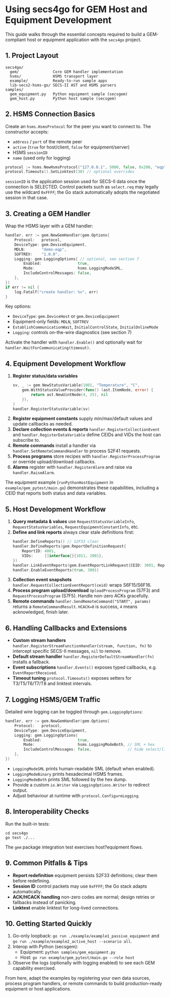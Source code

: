 # Using secs4go for GEM Host and Equipment Development

This guide walks through the essential concepts required to build a GEM-compliant host or equipment application with the `secs4go` project.

## 1. Project Layout

```
secs4go/
  gem/               Core GEM handler implementation
  hsms/              HSMS transport layer
  example/           Ready-to-run sample apps
  lib-secs2-hsms-go/ SECS-II AST and HSMS parsers
samples/
  gem_equipment.py   Python equipment sample (secsgem)
  gem_host.py        Python host sample (secsgem)
```

## 2. HSMS Connection Basics

Create an `hsms.HsmsProtocol` for the peer you want to connect to. The constructor accepts:

- `address` / `port` of the remote peer
- `active` (`true` for host/client, `false` for equipment/server)
- HSMS `sessionID`
- `name` (used only for logging)

```go
protocol := hsms.NewHsmsProtocol("127.0.0.1", 5000, false, 0x200, "eqp")
protocol.Timeouts().SetLinktest(30) // optional overrides
```

`sessionID` is the application session used for SECS-II data once the connection is SELECTED. Control packets such as `select.req` may legally use the wildcard `0xFFFF`; the Go stack automatically adopts the negotiated session in that case.

## 3. Creating a GEM Handler

Wrap the HSMS layer with a GEM handler:

```go
handler, err := gem.NewGemHandler(gem.Options{
    Protocol:   protocol,
    DeviceType: gem.DeviceEquipment,
    MDLN:       "demo-eqp",
    SOFTREV:    "1.0.0",
    Logging: gem.LoggingOptions{ // optional, see section 7
        Enabled:                true,
        Mode:                   hsms.LoggingModeSML,
        IncludeControlMessages: false,
    },
})
if err != nil {
    log.Fatalf("create handler: %v", err)
}
```

Key options:

- `DeviceType`: `gem.DeviceHost` or `gem.DeviceEquipment`
- Equipment-only fields: `MDLN`, `SOFTREV`
- `EstablishCommunicationWait`, `InitialControlState`, `InitialOnlineMode`
- `Logging`: controls on-the-wire diagnostics (see section 7)

Activate the handler with `handler.Enable()` and optionally wait for `handler.WaitForCommunicating(timeout)`.

## 4. Equipment Development Workflow

1. **Register status/data variables**
   ```go
   sv, _ := gem.NewStatusVariable(1001, "Temperature", "C",
       gem.WithStatusValueProvider(func() (ast.ItemNode, error) {
           return ast.NewUintNode(4, 25), nil
       }),
   )
   handler.RegisterStatusVariable(sv)
   ```
2. **Register equipment constants**  supply min/max/default values and update callbacks as needed.
3. **Declare collection events & reports**  `handler.RegisterCollectionEvent` and `handler.RegisterDataVariable` define CEIDs and VIDs the host can subscribe to.
4. **Remote commands**  install a handler via `handler.SetRemoteCommandHandler` to process S2F41 requests.
5. **Process programs**  store recipes with `handler.RegisterProcessProgram` or override upload/download callbacks.
6. **Alarms**  register with `handler.RegisterAlarm` and raise via `handler.RaiseAlarm`.

The equipment example (`runPythonHostEquipment` in `example/gem_pytest/main.go`) demonstrates these capabilities, including a CEID that reports both status and data variables.

## 5. Host Development Workflow

1. **Query metadata & values**  use `RequestStatusVariableInfo`, `RequestStatusVariables`, `RequestEquipmentConstantInfo`, etc.
2. **Define and link reports**  always clear stale definitions first:
   ```go
   handler.DefineReports() // S2F33 clear
   handler.DefineReports(gem.ReportDefinitionRequest{
       ReportID: 4001,
       VIDs:     []interface{}{1011, 2001},
   })
   handler.LinkEventReports(gem.EventReportLinkRequest{CEID: 3001, ReportIDs: []interface{}{4001}})
   handler.EnableEventReports(true, 3001)
   ```
3. **Collection event snapshots**  `handler.RequestCollectionEventReport(ceid)` wraps S6F15/S6F16.
4. **Process program upload/download**  `UploadProcessProgram` (S7F3) and `RequestProcessProgram` (S7F5). Handle non-zero ACKs gracefully.
5. **Remote commands**  `handler.SendRemoteCommand("START", params)` returns a `RemoteCommandResult`. `HCACK=0` is success, `4` means acknowledged, finish later.

## 6. Handling Callbacks and Extensions

- **Custom stream handlers**  `handler.RegisterStreamFunctionHandler(stream, function, fn)` to intercept specific SECS-II messages, `nil` to remove.
- **Default stream handler**  `handler.RegisterDefaultStreamHandler(fn)` installs a fallback.
- **Event subscriptions**  `handler.Events()` exposes typed callbacks, e.g. `EventReportReceived`.
- **Timeout tuning**  `protocol.Timeouts()` exposes setters for T3/T5/T6/T7/T8 and linktest intervals.

## 7. Logging HSMS/GEM Traffic

Detailed wire logging can be toggled through `gem.LoggingOptions`:

```go
handler, err := gem.NewGemHandler(gem.Options{
    Protocol:   protocol,
    DeviceType: gem.DeviceEquipment,
    Logging: gem.LoggingOptions{
        Enabled:                true,
        Mode:                   hsms.LoggingModeBoth, // SML + hex
        IncludeControlMessages: false,                // hide select/linktest
    },
})
```

- `LoggingModeSML` prints human-readable SML (default when enabled).
- `LoggingModeBinary` prints hexadecimal HSMS frames.
- `LoggingModeBoth` prints SML followed by the hex dump.
- Provide a custom `io.Writer` via `LoggingOptions.Writer` to redirect output.
- Adjust behaviour at runtime with `protocol.ConfigureLogging`.

## 8. Interoperability Checks

Run the built-in tests:

```
cd secs4go
go test ./...
```

The `gem` package integration test exercises host?equipment flows.

## 9. Common Pitfalls & Tips

- **Report redefinition**  equipment persists S2F33 definitions; clear them before redefining.
- **Session ID**  control packets may use `0xFFFF`; the Go stack adapts automatically.
- **ACK/HCACK handling**  non-zero codes are normal; design retries or fallbacks instead of panicking.
- **Linktest**  enable linktest for long-lived connections.

## 10. Getting Started Quickly

1. Go-only loopback: `go run ./example/example1_passive_equipment` and `go run ./example/example2_active_host --scenario all`.
2. Interop with Python (secsgem):
   - Equipment: `python samples/gem_equipment.py`
   - Host: `go run example/gem_pytest/main.go --role host`
3. Observe the logs (optionally with logging enabled) to see each GEM capability exercised.

From here, adapt the examples by registering your own data sources, process program handlers, or remote commands to build production-ready equipment or host applications.
